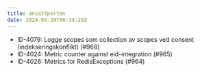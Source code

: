 ```yaml
---
title: ansattporten
date: 2024-03-20T06:34:29Z
---
```

- ID-4079: Logge scopes som collection av scopes ved consent (indekseringskonflikt) (#968)
- ID-4024: Metric counter against eid-integration (#965)
- ID-4026: Metrics for RedisExceptions (#964)


